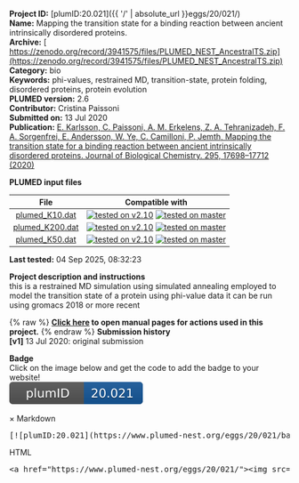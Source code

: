 **Project ID:** [plumID:20.021]({{ '/' | absolute_url }}eggs/20/021/)  
**Name:**  Mapping the transition state for a binding reaction between ancient intrinsically disordered proteins.  
**Archive:** [ https://zenodo.org/record/3941575/files/PLUMED_NEST_AncestralTS.zip](https://zenodo.org/record/3941575/files/PLUMED_NEST_AncestralTS.zip)  
**Category:**  bio  
**Keywords:**  phi-values, restrained MD, transition-state, protein folding, disordered proteins, protein evolution  
**PLUMED version:**  2.6  
**Contributor:**  Cristina Paissoni  
**Submitted on:** 13 Jul 2020  
**Publication:** [E. Karlsson, C. Paissoni, A. M. Erkelens, Z. A. Tehranizadeh, F. A. Sorgenfrei, E. Andersson, W. Ye, C. Camilloni, P. Jemth, Mapping the transition state for a binding reaction between ancient intrinsically disordered proteins. Journal of Biological Chemistry. 295, 17698–17712 (2020)](http://dx.doi.org/10.1074/jbc.RA120.015645)  
  
**PLUMED input files**  
  
| File     | Compatible with |  
|:--------:|:--------:|  
| [plumed_K10.dat](./data/plumed_K10.dat.md) |  [![tested on v2.10](https://img.shields.io/badge/v2.10-passing-green.svg)](data/plumed_K10.dat.plumed.stderr) [![tested on master](https://img.shields.io/badge/master-passing-green.svg)](data/plumed_K10.dat.plumed_master.stderr) |  
| [plumed_K200.dat](./data/plumed_K200.dat.md) |  [![tested on v2.10](https://img.shields.io/badge/v2.10-passing-green.svg)](data/plumed_K200.dat.plumed.stderr) [![tested on master](https://img.shields.io/badge/master-passing-green.svg)](data/plumed_K200.dat.plumed_master.stderr) |  
| [plumed_K50.dat](./data/plumed_K50.dat.md) |  [![tested on v2.10](https://img.shields.io/badge/v2.10-passing-green.svg)](data/plumed_K50.dat.plumed.stderr) [![tested on master](https://img.shields.io/badge/master-passing-green.svg)](data/plumed_K50.dat.plumed_master.stderr) |  
  
**Last tested:**  04 Sep 2025, 08:32:23
  
**Project description and instructions**  
this is a restrained MD simulation using simulated annealing employed to model the transition state of a protein using phi-value data it can be run using gromacs 2018 or more recent

  
{% raw %}
<b><a href="https://www.plumed.org/doc-master/user-doc/html/actionlist/?actions=PRINT,MOLINFO,COORDINATION,WHOLEMOLECULES,STATS,RESTRAINT" target="_blank">Click here</a> to open manual pages for actions used in this project.</b>
{% endraw %}
**Submission history**  
**[v1]** 13 Jul 2020: original submission  
  
**Badge**  
Click on the image below and get the code to add the badge to your website!  
<img src="./badge.svg" alt="plumeDnest:20.021" id="myBtn" class="badge">
<div id="myModal" class="modal">
  <div class="modal-content">
    <span class="close">&times;</span>
    Markdown<pre>[![plumID:20.021](https://www.plumed-nest.org/eggs/20/021/badge.svg)](https://www.plumed-nest.org/eggs/20/021/)</pre>
    HTML<pre>&lt;a href="https://www.plumed-nest.org/eggs/20/021/"&gt;&lt;img src="https://www.plumed-nest.org/eggs/20/021/badge.svg" alt="plumID:20.021"&gt;&lt;/a&gt;</pre>
  </div>
</div>
